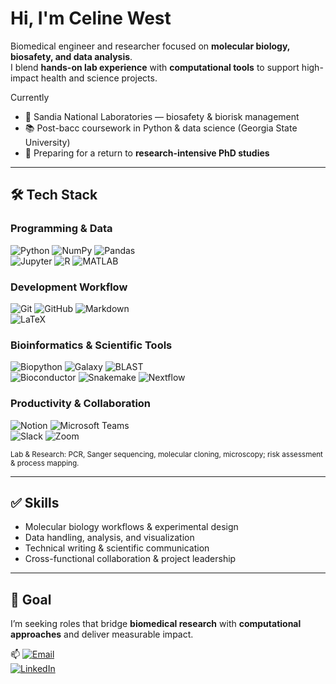 # Hi, I'm Celine West

Biomedical engineer and researcher focused on **molecular biology, biosafety, and data analysis**.  
I blend **hands-on lab experience** with **computational tools** to support high-impact health and science projects.  

Currently  
- 🔬 Sandia National Laboratories — biosafety & biorisk management  
- 📚 Post-bacc coursework in Python & data science (Georgia State University)  
- 🎯 Preparing for a return to **research-intensive PhD studies**  

---

## 🛠️ Tech Stack

### Programming & Data  
![Python](https://img.shields.io/badge/Python-3776AB?logo=python&logoColor=white) ![NumPy](https://img.shields.io/badge/NumPy-013243?logo=numpy&logoColor=white) ![Pandas](https://img.shields.io/badge/Pandas-150458?logo=pandas&logoColor=white)  
![Jupyter](https://img.shields.io/badge/Jupyter-F37626?logo=jupyter&logoColor=white) ![R](https://img.shields.io/badge/R-276DC3?logo=r&logoColor=white) ![MATLAB](https://img.shields.io/badge/MATLAB-0076A8?logo=Mathworks&logoColor=white)  

### Development Workflow  
![Git](https://img.shields.io/badge/Git-F05032?logo=git&logoColor=white) ![GitHub](https://img.shields.io/badge/GitHub-181717?logo=github&logoColor=white) ![Markdown](https://img.shields.io/badge/Markdown-000000?logo=markdown&logoColor=white)  
![LaTeX](https://img.shields.io/badge/LaTeX-008080?logo=latex&logoColor=white)  

### Bioinformatics & Scientific Tools  
![Biopython](https://img.shields.io/badge/Biopython-009688?logo=python&logoColor=white) ![Galaxy](https://img.shields.io/badge/Galaxy-3C3C3C?logo=galaxyproject&logoColor=white) ![BLAST](https://img.shields.io/badge/BLAST-6E4C1E?logo=databricks&logoColor=white)  
![Bioconductor](https://img.shields.io/badge/Bioconductor-2C9FCC?logo=r&logoColor=white) ![Snakemake](https://img.shields.io/badge/Snakemake-4B8BBE?logo=snakemake&logoColor=white) ![Nextflow](https://img.shields.io/badge/Nextflow-1A1919?logo=nextflow&logoColor=white)  

### Productivity & Collaboration  
![Notion](https://img.shields.io/badge/Notion-000000?logo=notion&logoColor=white) ![Microsoft Teams](https://img.shields.io/badge/Microsoft%20Teams-6264A7?logo=microsoft-teams&logoColor=white)  
![Slack](https://img.shields.io/badge/Slack-4A154B?logo=slack&logoColor=white) ![Zoom](https://img.shields.io/badge/Zoom-2D8CFF?logo=zoom&logoColor=white)  

<sub>Lab & Research: PCR, Sanger sequencing, molecular cloning, microscopy; risk assessment & process mapping.</sub>  

---

## ✅ Skills  
- Molecular biology workflows & experimental design  
- Data handling, analysis, and visualization  
- Technical writing & scientific communication  
- Cross-functional collaboration & project leadership  

---

## 🎯 Goal  
I’m seeking roles that bridge **biomedical research** with **computational approaches** and deliver measurable impact.  

📫 [![Email](https://img.shields.io/badge/Email-005FF9?logo=minutemailer&logoColor=white)](mailto:your-email@example.com)  
[![LinkedIn](https://img.shields.io/badge/LinkedIn-0A66C2?logo=linkedin&logoColor=white)](https://www.linkedin.com/in/YOUR_LINK/)  

